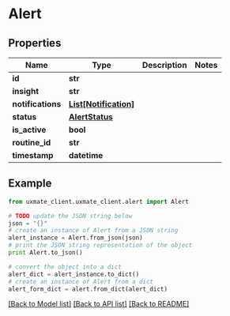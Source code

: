 # Alert


## Properties
Name | Type | Description | Notes
------------ | ------------- | ------------- | -------------
**id** | **str** |  | 
**insight** | **str** |  | 
**notifications** | [**List[Notification]**](Notification.md) |  | 
**status** | [**AlertStatus**](AlertStatus.md) |  | 
**is_active** | **bool** |  | 
**routine_id** | **str** |  | 
**timestamp** | **datetime** |  | 

## Example

```python
from uxmate_client.uxmate_client.alert import Alert

# TODO update the JSON string below
json = "{}"
# create an instance of Alert from a JSON string
alert_instance = Alert.from_json(json)
# print the JSON string representation of the object
print Alert.to_json()

# convert the object into a dict
alert_dict = alert_instance.to_dict()
# create an instance of Alert from a dict
alert_form_dict = alert.from_dict(alert_dict)
```
[[Back to Model list]](../README.md#documentation-for-models) [[Back to API list]](../README.md#documentation-for-api-endpoints) [[Back to README]](../README.md)


